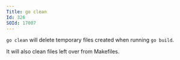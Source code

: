 ```yaml
---
Title: go clean
Id: 326
SOId: 17007
---
```

`go clean` will delete temporary files created when running `go build`.

 It will also clean files left over from Makefiles.
